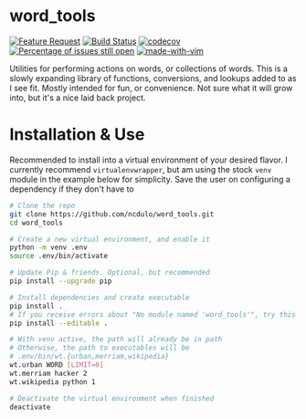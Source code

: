 # word_tools
[![Feature Request](https://img.shields.io/badge/feature%20requests-welcome-green.svg)](https://github.com/Naereen/badges) [![Build Status](https://travis-ci.com/ncdulo/word_tools.svg?branch=master)](https://travis-ci.com/ncdulo/word_tools) [![codecov](https://codecov.io/gh/ncdulo/word_tools/branch/master/graph/badge.svg)](https://codecov.io/gh/ncdulo/word_tools) [![Percentage of issues still open](http://isitmaintained.com/badge/open/ncdulo/word_tools.svg)](http://isitmaintained.com/project/ncdulo/word_tools "Percentage of issues still open") [![made-with-vim](https://img.shields.io/badge/made%20with-Vim-1f425f.svg)](https://www.vim.org/)

Utilities for performing actions on words, or collections of words. This is a slowly
expanding library of functions, conversions, and lookups added to as I see fit.
Mostly intended for fun, or convenience. Not sure what it will grow into, but it's
a nice laid back project.

# Installation & Use
Recommended to install into a virtual environment of your desired flavor. I currently
recommend `virtualenvwrapper`, but am using the stock `venv` module in the example
below for simplicity. Save the user on configuring a dependency if they don't have to

```bash
# Clone the repo
git clone https://github.com/ncdulo/word_tools.git
cd word_tools

# Create a new virtual environment, and enable it
python -m venv .env
source .env/bin/activate

# Update Pip & friends. Optional, but recommended
pip install --upgrade pip

# Install dependencies and create executable
pip install .
# If you receive errors about "No module named 'word_tools'", try this
pip install --editable .

# With venv active, the path will already be in path
# Otherwise, the path to executables will be
# .env/bin/wt.{urban,merriam,wikipedia}
wt.urban WORD [LIMIT=0]
wt.merriam hacker 2
wt.wikipedia python 1

# Deactivate the virtual environment when finished
deactivate
